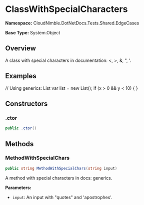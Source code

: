 # ClassWithSpecialCharacters

**Namespace:** CloudNimble.DotNetDocs.Tests.Shared.EdgeCases

**Base Type:** System.Object

## Overview

A class with special characters in documentation: <, >, &, ", '.

## Examples

// Using generics: List<string>
            var list = new List<string>();
            if (x > 0 && y < 10) { }

## Constructors

### .ctor

```csharp
public .ctor()
```

## Methods

### MethodWithSpecialChars

```csharp
public string MethodWithSpecialChars(string input)
```

A method with special characters in docs: <T> generics.

**Parameters:**

- `input`: An input with "quotes" and 'apostrophes'.

